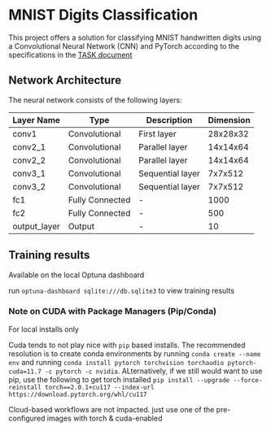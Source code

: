 # MNIST Digits Classification

This project offers a solution for classifying MNIST handwritten digits using a Convolutional Neural Network (CNN) and PyTorch according to the specifications in the [TASK document](TASK.md)

## Network Architecture

The neural network consists of the following layers:

| Layer Name   | Type           | Description               | Dimension     |
|--------------|----------------|---------------------------|---------------|
| conv1        | Convolutional  | First layer               | 28x28x32      |
| conv2_1      | Convolutional  | Parallel layer            | 14x14x64      |
| conv2_2      | Convolutional  | Parallel layer            | 14x14x64      |
| conv3_1      | Convolutional  | Sequential layer          | 7x7x512       |
| conv3_2      | Convolutional  | Sequential layer          | 7x7x512       |
| fc1          | Fully Connected| -                         | 1000          |
| fc2          | Fully Connected| -                         | 500           |
| output_layer | Output         | -                         | 10

## Training results

Available on the local Optuna dashboard

run `optuna-dashboard sqlite:///db.sqlite3` to view training results

### Note on CUDA with Package Managers (Pip/Conda)

For local installs only

Cuda tends to not play nice with `pip` based installs. The recommended resolution is to create conda environments by running `conda create --name env` and running `conda install pytorch torchvision torchaudio pytorch-cuda=11.7 -c pytorch -c nvidia`. ALternatively, if we still would want to use pip, use the following to get torch installed `pip install --upgrade --force-reinstall torch==2.0.1+cu117 --index-url https://download.pytorch.org/whl/cu117`

Cloud-based workflows are not impacted. just use one of the pre-configured images with torch & cuda-enabled
